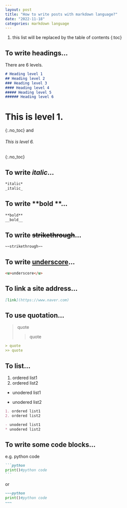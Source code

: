 ```yaml
---
layout: post
title: "How to write posts with markdown language?"
date: "2022-11-18"
categories: markdown language
---
```


1. this list will be replaced by the table of contents
{:toc}


## To write headings...

There are 6 levels.

~~~md
# Heading level 1
## Heading level 2
### Heading level 3
#### Heading level 4
##### Heading level 5
###### Heading level 6
~~~
# This is level 1.
{:.no_toc}
and
###### This is level 6.
{:.no_toc}


## To write *italic*...

~~~md
*italic*
_italic_
~~~

## To write **bold **...

~~~md
**bold**
__bold__
~~~

## To write ~~strikethrough~~...

~~~md
~~strikethrough~~
~~~

## To write <u>underscore</u>...

~~~md
<u>underscore</u>
~~~

## To link a site address...

~~~md
[link](https://www.naver.com)
~~~

## To use quotation...

> quote
>> quote

~~~md
> quote
>> quote
~~~


## To list...
1. ordered list1
2. ordered list2

- unodered list1
* unodered list2

~~~md
1. ordered list1
2. ordered list2

- unodered list1
* unodered list2
~~~

## To write some code blocks...

e.g. python code
~~~md
```python
print()#python code
```
~~~
or 
```md
~~~python
print()#python code
~~~
```